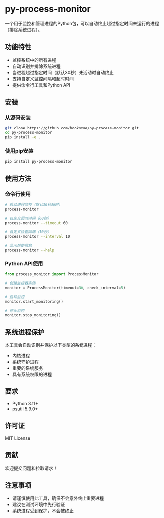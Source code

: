 # py-process-monitor

一个用于监控和管理进程的Python包，可以自动终止超过指定时间未运行的进程（排除系统进程）。

## 功能特性

- 监控系统中的所有进程
- 自动识别并排除系统进程
- 当进程超过指定时间（默认30秒）未活动时自动终止
- 支持自定义监控间隔和超时时间
- 提供命令行工具和Python API

## 安装

### 从源码安装

```bash
git clone https://github.com/hooksvue/py-process-monitor.git
cd py-process-monitor
pip install -e .
```

### 使用pip安装

```bash
pip install py-process-monitor
```

## 使用方法

### 命令行使用

```bash
# 启动进程监控（默认30秒超时）
process-monitor

# 自定义超时时间（60秒）
process-monitor --timeout 60

# 自定义检查间隔（10秒）
process-monitor --interval 10

# 显示帮助信息
process-monitor --help
```

### Python API使用

```python
from process_monitor import ProcessMonitor

# 创建监控器实例
monitor = ProcessMonitor(timeout=30, check_interval=5)

# 启动监控
monitor.start_monitoring()

# 停止监控
monitor.stop_monitoring()
```

## 系统进程保护

本工具会自动识别并保护以下类型的系统进程：

- 内核进程
- 系统守护进程
- 重要的系统服务
- 具有系统权限的进程

## 要求

- Python 3.11+
- psutil 5.9.0+

## 许可证

MIT License

## 贡献

欢迎提交问题和拉取请求！

## 注意事项

- 请谨慎使用此工具，确保不会意外终止重要进程
- 建议在测试环境中先行验证
- 系统进程受到保护，不会被终止